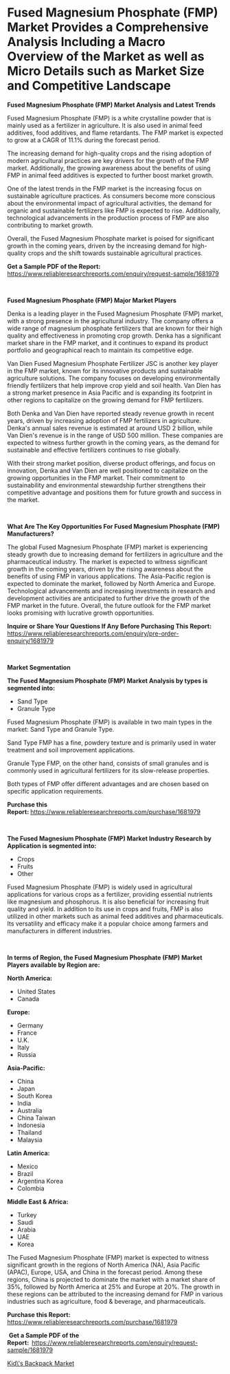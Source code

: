 <p><h1>Fused Magnesium Phosphate (FMP) Market Provides a Comprehensive Analysis Including a Macro Overview of the Market as well as Micro Details such as Market Size and Competitive Landscape</h1></p><p><strong>Fused Magnesium Phosphate (FMP) Market Analysis and Latest Trends</strong></p>
<p><p>Fused Magnesium Phosphate (FMP) is a white crystalline powder that is mainly used as a fertilizer in agriculture. It is also used in animal feed additives, food additives, and flame retardants. The FMP market is expected to grow at a CAGR of 11.1% during the forecast period. </p><p>The increasing demand for high-quality crops and the rising adoption of modern agricultural practices are key drivers for the growth of the FMP market. Additionally, the growing awareness about the benefits of using FMP in animal feed additives is expected to further boost market growth. </p><p>One of the latest trends in the FMP market is the increasing focus on sustainable agriculture practices. As consumers become more conscious about the environmental impact of agricultural activities, the demand for organic and sustainable fertilizers like FMP is expected to rise. Additionally, technological advancements in the production process of FMP are also contributing to market growth.</p><p>Overall, the Fused Magnesium Phosphate market is poised for significant growth in the coming years, driven by the increasing demand for high-quality crops and the shift towards sustainable agricultural practices.</p></p>
<p><strong>Get a Sample PDF of the Report:&nbsp;</strong> <a href="https://www.reliableresearchreports.com/enquiry/request-sample/1681979">https://www.reliableresearchreports.com/enquiry/request-sample/1681979</a></p>
<p>&nbsp;</p>
<p><strong>Fused Magnesium Phosphate (FMP) Major Market Players</strong></p>
<p><p>Denka is a leading player in the Fused Magnesium Phosphate (FMP) market, with a strong presence in the agricultural industry. The company offers a wide range of magnesium phosphate fertilizers that are known for their high quality and effectiveness in promoting crop growth. Denka has a significant market share in the FMP market, and it continues to expand its product portfolio and geographical reach to maintain its competitive edge.</p><p>Van Dien Fused Magnesium Phosphate Fertilizer JSC is another key player in the FMP market, known for its innovative products and sustainable agriculture solutions. The company focuses on developing environmentally friendly fertilizers that help improve crop yield and soil health. Van Dien has a strong market presence in Asia Pacific and is expanding its footprint in other regions to capitalize on the growing demand for FMP fertilizers.</p><p>Both Denka and Van Dien have reported steady revenue growth in recent years, driven by increasing adoption of FMP fertilizers in agriculture. Denka's annual sales revenue is estimated at around USD 2 billion, while Van Dien's revenue is in the range of USD 500 million. These companies are expected to witness further growth in the coming years, as the demand for sustainable and effective fertilizers continues to rise globally.</p><p>With their strong market position, diverse product offerings, and focus on innovation, Denka and Van Dien are well positioned to capitalize on the growing opportunities in the FMP market. Their commitment to sustainability and environmental stewardship further strengthens their competitive advantage and positions them for future growth and success in the market.</p></p>
<p>&nbsp;</p>
<p><strong>What Are The Key Opportunities For Fused Magnesium Phosphate (FMP) Manufacturers?</strong></p>
<p><p>The global Fused Magnesium Phosphate (FMP) market is experiencing steady growth due to increasing demand for fertilizers in agriculture and the pharmaceutical industry. The market is expected to witness significant growth in the coming years, driven by the rising awareness about the benefits of using FMP in various applications. The Asia-Pacific region is expected to dominate the market, followed by North America and Europe. Technological advancements and increasing investments in research and development activities are anticipated to further drive the growth of the FMP market in the future. Overall, the future outlook for the FMP market looks promising with lucrative growth opportunities.</p></p>
<p><strong>Inquire or Share Your Questions If Any Before Purchasing This Report:</strong> <a href="https://www.reliableresearchreports.com/enquiry/pre-order-enquiry/1681979">https://www.reliableresearchreports.com/enquiry/pre-order-enquiry/1681979</a></p>
<p>&nbsp;</p>
<p><strong>Market Segmentation</strong></p>
<p><strong>The Fused Magnesium Phosphate (FMP) Market Analysis by types is segmented into:</strong></p>
<p><ul><li>Sand Type</li><li>Granule Type</li></ul></p>
<p><p>Fused Magnesium Phosphate (FMP) is available in two main types in the market: Sand Type and Granule Type. </p><p>Sand Type FMP has a fine, powdery texture and is primarily used in water treatment and soil improvement applications. </p><p>Granule Type FMP, on the other hand, consists of small granules and is commonly used in agricultural fertilizers for its slow-release properties. </p><p>Both types of FMP offer different advantages and are chosen based on specific application requirements.</p></p>
<p><strong>Purchase this Report:&nbsp;</strong><a href="https://www.reliableresearchreports.com/purchase/1681979">https://www.reliableresearchreports.com/purchase/1681979</a></p>
<p>&nbsp;</p>
<p><strong>The Fused Magnesium Phosphate (FMP) Market Industry Research by Application is segmented into:</strong></p>
<p><ul><li>Crops</li><li>Fruits</li><li>Other</li></ul></p>
<p><p>Fused Magnesium Phosphate (FMP) is widely used in agricultural applications for various crops as a fertilizer, providing essential nutrients like magnesium and phosphorus. It is also beneficial for increasing fruit quality and yield. In addition to its use in crops and fruits, FMP is also utilized in other markets such as animal feed additives and pharmaceuticals. Its versatility and efficacy make it a popular choice among farmers and manufacturers in different industries.</p></p>
<p>&nbsp;</p>
<p><strong>In terms of Region, the Fused Magnesium Phosphate (FMP) Market Players available by Region are:</strong></p>
<p>
    <p> <strong> North America: </strong>
        <ul>
            <li>United States</li>
            <li>Canada</li>
        </ul>
        </p> 
    <p> <strong> Europe: </strong>
        <ul>
            <li>Germany</li>
            <li>France</li>
            <li>U.K.</li>
            <li>Italy</li>
            <li>Russia</li>
        </ul>
        </p> 
    <p> <strong> Asia-Pacific: </strong>
        <ul>
            <li>China</li>
            <li>Japan</li>
            <li>South Korea</li>
            <li>India</li>
            <li>Australia</li>
            <li>China Taiwan</li>
            <li>Indonesia</li>
            <li>Thailand</li>
            <li>Malaysia</li>
        </ul>
        </p> 
    <p> <strong> Latin America: </strong>
        <ul>
            <li>Mexico</li>
            <li>Brazil</li>
            <li>Argentina Korea</li>
            <li>Colombia</li>
        </ul>
        </p> 
    <p> <strong> Middle East & Africa: </strong>
        <ul>
            <li>Turkey</li>
            <li>Saudi</li>
            <li>Arabia</li>
            <li>UAE</li>
            <li>Korea</li>
        </ul>
    </p>
    </p>
<p><p>The Fused Magnesium Phosphate (FMP) market is expected to witness significant growth in the regions of North America (NA), Asia Pacific (APAC), Europe, USA, and China in the forecast period. Among these regions, China is projected to dominate the market with a market share of 35%, followed by North America at 25% and Europe at 20%. The growth in these regions can be attributed to the increasing demand for FMP in various industries such as agriculture, food & beverage, and pharmaceuticals.</p></p>
<p><strong>Purchase this Report: </strong><a href="https://www.reliableresearchreports.com/purchase/1681979">https://www.reliableresearchreports.com/purchase/1681979</a></p>
<p>&nbsp;<strong>Get a Sample PDF of the Report:&nbsp;&nbsp;</strong><a href="https://www.reliableresearchreports.com/enquiry/request-sample/1681979">https://www.reliableresearchreports.com/enquiry/request-sample/1681979</a></p>
<p><strong></strong></p>
<p><p><a href="https://issuu.com/reportprime-2/docs/kids-backpack-market-size-2030.pptx">Kid\'s Backpack Market</a></p></p>